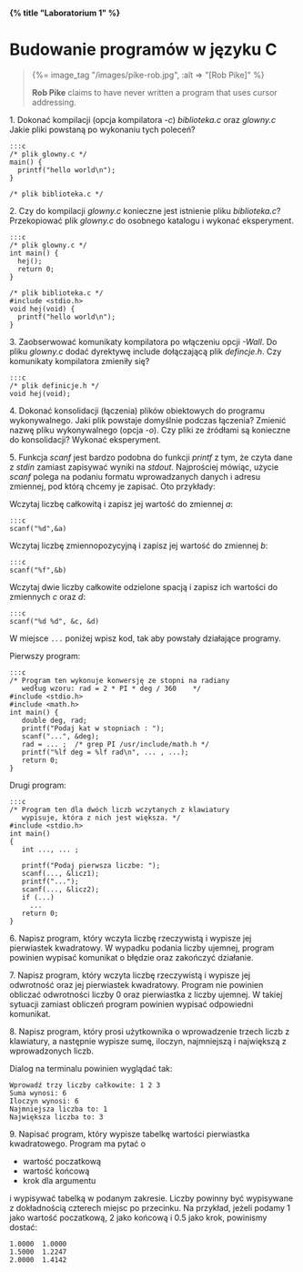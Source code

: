 #### {% title "Laboratorium 1" %}

# Budowanie programów w języku C

<blockquote>
  {%= image_tag "/images/pike-rob.jpg", :alt => "[Rob Pike]" %}
  <p>
   <b>Rob Pike</b> claims to have never written a program
   that uses cursor addressing.
  </p>
</blockquote>

1\. Dokonać kompilacji (opcja kompilatora *-c*) *biblioteka.c* oraz
*glowny.c* Jakie pliki powstaną po wykonaniu tych poleceń?

    :::c
    /* plik glowny.c */
    main() {
      printf("hello world\n");
    }

    /* plik biblioteka.c */

2\. Czy do kompilacji *glowny.c* konieczne jest istnienie pliku
*biblioteka.c*? Przekopiować plik *glowny.c* do osobnego katalogu i
wykonać eksperyment.

    :::c
    /* plik glowny.c */
    int main() {
      hej();
      return 0;
    }

    /* plik biblioteka.c */
    #include <stdio.h>
    void hej(void) {
      printf("hello world\n");
    }

3\. Zaobserwować komunikaty kompilatora po włączeniu opcji *-Wall*.  Do
pliku *glowny.c* dodać dyrektywę include dołączającą plik *defincje.h*.
Czy komunikaty kompilatora zmieniły się?

    :::c
    /* plik definicje.h */
    void hej(void);

4\. Dokonać konsolidacji (łączenia) plików obiektowych do programu
wykonywalnego. Jaki plik powstaje domyślnie podczas łączenia? Zmienić
nazwę pliku wykonywalnego (opcja *-o*). Czy pliki ze źródłami są
konieczne do konsolidacji? Wykonać eksperyment.

5\. Funkcja *scanf* jest bardzo podobna do
funkcji *printf* z tym, że czyta dane z *stdin*
zamiast zapisywać wyniki na *stdout*. Najprościej mówiąc, użycie
*scanf* polega na podaniu formatu wprowadzanych danych i adresu
zmiennej, pod którą chcemy je zapisać. Oto przykłady:

Wczytaj liczbę całkowitą i zapisz jej wartość do zmiennej *a*:

    :::c
    scanf("%d",&a)

Wczytaj liczbę zmiennopozycyjną i zapisz jej wartość do zmiennej *b*:

    :::c
    scanf("%f",&b)

Wczytaj dwie liczby całkowite odzielone spacją i zapisz ich wartości
do zmiennych *c* oraz *d*:

    :::c
    scanf("%d %d", &c, &d)

W miejsce `...` poniżej wpisz kod, tak aby powstały działające programy.

Pierwszy program:

    :::c
    /* Program ten wykonuje konwersję ze stopni na radiany
       według wzoru: rad = 2 * PI * deg / 360    */
    #include <stdio.h>
    #include <math.h>
    int main() {
       double deg, rad;
       printf("Podaj kat w stopniach : ");
       scanf("...", &deg);
       rad = ... ;  /* grep PI /usr/include/math.h */
       printf("%lf deg = %lf rad\n", ... , ...);
       return 0;
    }

Drugi program:

    :::c
    /* Program ten dla dwóch liczb wczytanych z klawiatury
       wypisuje, która z nich jest większa. */
    #include <stdio.h>
    int main()
    {
       int ..., ... ;

       printf("Podaj pierwsza liczbe: ");
       scanf(..., &licz1);
       printf("...");
       scanf(..., &licz2);
       if (...)
         ...
       return 0;
    }

6\. Napisz program, który wczyta liczbę rzeczywistą i
wypisze jej pierwiastek kwadratowy. W wypadku podania liczby
ujemnej, program powinien wypisać komunikat o błędzie oraz
zakończyć działanie.

7\. Napisz program, który wczyta liczbę rzeczywistą i
wypisze jej odwrotność oraz jej pierwiastek kwadratowy.
Program nie powinien obliczać odwrotności liczby 0
oraz pierwiastka z liczby ujemnej. W takiej
sytuacji zamiast obliczeń program powinien wypisać
odpowiedni komunikat.

8\. Napisz program, który prosi użytkownika
o wprowadzenie trzech liczb z klawiatury, a następnie
wypisze sumę, iloczyn, najmniejszą i największą z
wprowadzonych liczb.

Dialog na terminalu powinien wyglądać tak:

    Wprowadź trzy liczby całkowite: 1 2 3
    Suma wynosi: 6
    Iloczyn wynosi: 6
    Najmniejsza liczba to: 1
    Największa liczba to: 3

9\. Napisać program, który wypisze tabelkę wartości pierwiastka
kwadratowego. Program ma pytać o

* wartość poczatkową
* wartość końcową
* krok dla argumentu

i wypisywać tabelką w podanym zakresie.
Liczby powinny być wypisywane z dokładnością czterech miejsc po
przecinku.
Na przykład, jeżeli podamy 1 jako
wartość poczatkową, 2 jako końcową i 0.5 jako krok,
powinismy dostać:

    1.0000  1.0000
    1.5000  1.2247
    2.0000  1.4142

